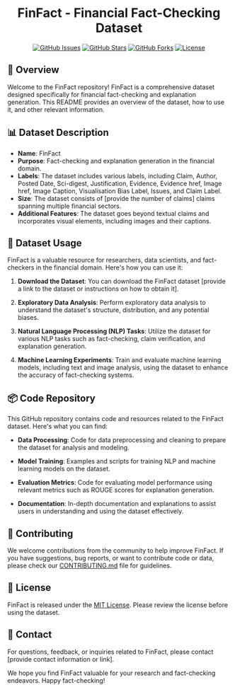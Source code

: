 <h1 align="center">FinFact - Financial Fact-Checking Dataset</h1>

<div align="center">

[![GitHub Issues](https://img.shields.io/github/issues/yourusername/FinFact)](https://github.com/yourusername/FinFact/issues)
[![GitHub Stars](https://img.shields.io/github/stars/yourusername/FinFact)](https://github.com/yourusername/FinFact/stargazers)
[![GitHub Forks](https://img.shields.io/github/forks/yourusername/FinFact)](https://github.com/yourusername/FinFact/network)
[![License](https://img.shields.io/badge/license-MIT-blue.svg)](/LICENSE)

</div>

## 📜 Overview

Welcome to the FinFact repository! FinFact is a comprehensive dataset designed specifically for financial fact-checking and explanation generation. This README provides an overview of the dataset, how to use it, and other relevant information.

## 📊 Dataset Description

- **Name**: FinFact
- **Purpose**: Fact-checking and explanation generation in the financial domain.
- **Labels**: The dataset includes various labels, including Claim, Author, Posted Date, Sci-digest, Justification, Evidence, Evidence href, Image href, Image Caption, Visualisation Bias Label, Issues, and Claim Label.
- **Size**: The dataset consists of [provide the number of claims] claims spanning multiple financial sectors.
- **Additional Features**: The dataset goes beyond textual claims and incorporates visual elements, including images and their captions.

## 🚀 Dataset Usage

FinFact is a valuable resource for researchers, data scientists, and fact-checkers in the financial domain. Here's how you can use it:

1. **Download the Dataset**: You can download the FinFact dataset [provide a link to the dataset or instructions on how to obtain it].

2. **Exploratory Data Analysis**: Perform exploratory data analysis to understand the dataset's structure, distribution, and any potential biases.

3. **Natural Language Processing (NLP) Tasks**: Utilize the dataset for various NLP tasks such as fact-checking, claim verification, and explanation generation.

4. **Machine Learning Experiments**: Train and evaluate machine learning models, including text and image analysis, using the dataset to enhance the accuracy of fact-checking systems.

## 📦 Code Repository

This GitHub repository contains code and resources related to the FinFact dataset. Here's what you can find:

- **Data Processing**: Code for data preprocessing and cleaning to prepare the dataset for analysis and modeling.

- **Model Training**: Examples and scripts for training NLP and machine learning models on the dataset.

- **Evaluation Metrics**: Code for evaluating model performance using relevant metrics such as ROUGE scores for explanation generation.

- **Documentation**: In-depth documentation and explanations to assist users in understanding and using the dataset effectively.

## 🤝 Contributing

We welcome contributions from the community to help improve FinFact. If you have suggestions, bug reports, or want to contribute code or data, please check our [CONTRIBUTING.md](CONTRIBUTING.md) file for guidelines.

## 📄 License

FinFact is released under the [MIT License](/LICENSE). Please review the license before using the dataset.

## 📧 Contact

For questions, feedback, or inquiries related to FinFact, please contact [provide contact information or link].

We hope you find FinFact valuable for your research and fact-checking endeavors. Happy fact-checking!
